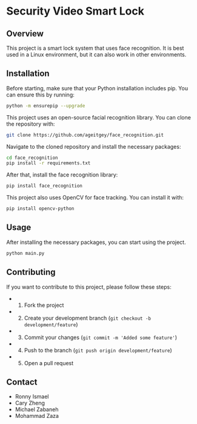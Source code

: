 # Security Video Smart Lock

## Overview

This project is a smart lock system that uses face recognition. 
It is best used in a Linux environment, but it can also work in other environments.

## Installation

Before starting, make sure that your Python installation includes pip. You can ensure this by running:

```sh
python -m ensurepip --upgrade
```

This project uses an open-source facial recognition library. You can clone the repository with:
```sh
git clone https://github.com/ageitgey/face_recognition.git
```

Navigate to the cloned repository and install the necessary packages:
```sh
cd face_recognition
pip install -r requirements.txt
```

After that, install the face recognition library:
```sh
pip install face_recognition
```

This project also uses OpenCV for face tracking. You can install it with:
```sh
pip install opencv-python
```

## Usage

After installing the necessary packages, you can start using the project.

```sh
python main.py
```
## Contributing

If you want to contribute to this project, please follow these steps:

- 1. Fork the project
- 2. Create your development branch (`git checkout -b development/feature`)
- 3. Commit your changes (`git commit -m 'Added some feature'`)
- 4. Push to the branch (`git push origin development/feature`)
- 5. Open a pull request

## Contact

- Ronny Ismael
- Cary Zheng
- Michael Zabaneh
- Mohammad Zaza
